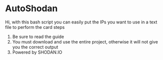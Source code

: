 # AutoShodan
Hi, with this bash script you can easily put the IPs you want to use in a text file to perform the card steps
1. Be sure to read the guide
2. You must download and use the entire project, otherwise it will not give you the correct output
3. Powered by SHODAN.IO
